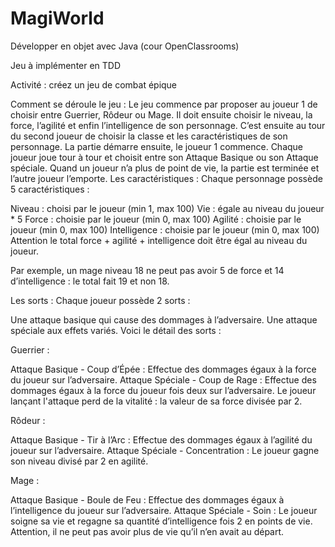 # MagiWorld
Développer en objet avec Java (cour OpenClassrooms)

Jeu à implémenter en TDD

Activité : créez un jeu de combat épique

Comment se déroule le jeu :
Le jeu commence par proposer au joueur 1 de choisir entre Guerrier, Rôdeur ou Mage.
Il doit ensuite choisir le niveau, la force, l’agilité et enfin l’intelligence de son personnage.
C’est ensuite au tour du second joueur de choisir la classe et les caractéristiques de son personnage.
La partie démarre ensuite, le joueur 1 commence.
Chaque joueur joue tour à tour et choisit entre son Attaque Basique ou son Attaque spéciale.
Quand un joueur n’a plus de point de vie, la partie est terminée et l’autre joueur l’emporte.
Les caractéristiques :
Chaque personnage possède 5 caractéristiques :

Niveau : choisi par le joueur (min 1, max 100)
Vie : égale au niveau du joueur * 5
Force : choisie par le joueur (min 0, max 100)
Agilité : choisie par le joueur (min 0, max 100)
Intelligence : choisie par le joueur (min 0, max 100)
Attention le total force + agilité + intelligence doit être égal au niveau du joueur.

Par exemple, un mage niveau 18 ne peut pas avoir 5 de force et 14 d’intelligence : le total fait 19 et non 18.

Les sorts :
Chaque joueur possède 2 sorts :

Une attaque basique qui cause des dommages à l’adversaire.
Une attaque spéciale aux effets variés.
Voici le détail des sorts :

Guerrier :

Attaque Basique - Coup d’Épée : Effectue des dommages égaux à la force du joueur sur l’adversaire.
Attaque Spéciale - Coup de Rage : Effectue des dommages égaux à la force du joueur fois deux sur l’adversaire. Le joueur lançant l'attaque perd de la vitalité : la valeur de sa force divisée par 2.

Rôdeur :

Attaque Basique - Tir à l’Arc : Effectue des dommages égaux à l’agilité du joueur sur l’adversaire.
Attaque Spéciale - Concentration : Le joueur gagne son niveau divisé par 2 en agilité.

Mage :

Attaque Basique - Boule de Feu : Effectue des dommages égaux à l’intelligence du joueur sur l’adversaire.
Attaque Spéciale - Soin : Le joueur soigne sa vie et regagne sa quantité d’intelligence fois 2 en points de vie. Attention, il ne peut pas avoir plus de vie qu’il n’en avait au départ.

